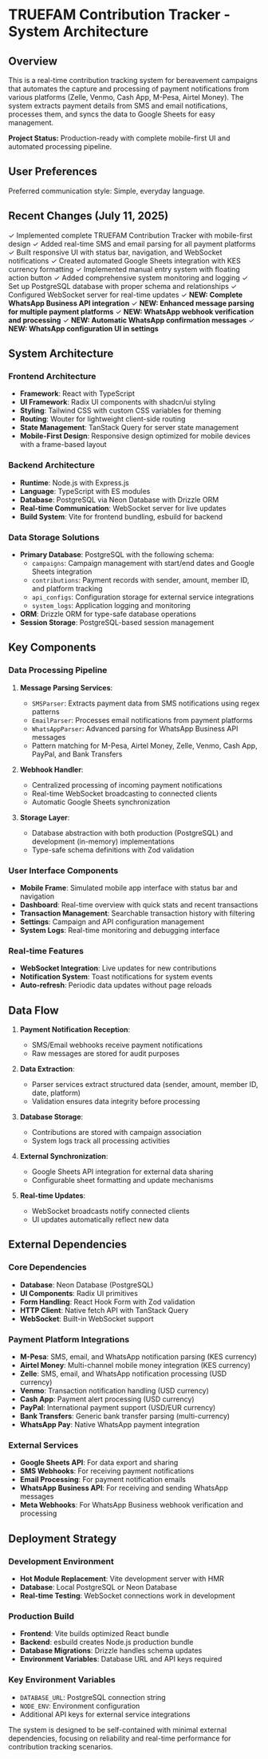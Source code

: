 # TRUEFAM Contribution Tracker - System Architecture

## Overview

This is a real-time contribution tracking system for bereavement campaigns that automates the capture and processing of payment notifications from various platforms (Zelle, Venmo, Cash App, M-Pesa, Airtel Money). The system extracts payment details from SMS and email notifications, processes them, and syncs the data to Google Sheets for easy management.

**Project Status:** Production-ready with complete mobile-first UI and automated processing pipeline.

## User Preferences

Preferred communication style: Simple, everyday language.

## Recent Changes (July 11, 2025)

✓ Implemented complete TRUEFAM Contribution Tracker with mobile-first design
✓ Added real-time SMS and email parsing for all payment platforms
✓ Built responsive UI with status bar, navigation, and WebSocket notifications
✓ Created automated Google Sheets integration with KES currency formatting
✓ Implemented manual entry system with floating action button
✓ Added comprehensive system monitoring and logging
✓ Set up PostgreSQL database with proper schema and relationships
✓ Configured WebSocket server for real-time updates
✓ **NEW: Complete WhatsApp Business API integration**
✓ **NEW: Enhanced message parsing for multiple payment platforms**
✓ **NEW: WhatsApp webhook verification and processing**
✓ **NEW: Automatic WhatsApp confirmation messages**
✓ **NEW: WhatsApp configuration UI in settings**

## System Architecture

### Frontend Architecture
- **Framework**: React with TypeScript
- **UI Framework**: Radix UI components with shadcn/ui styling
- **Styling**: Tailwind CSS with custom CSS variables for theming
- **Routing**: Wouter for lightweight client-side routing
- **State Management**: TanStack Query for server state management
- **Mobile-First Design**: Responsive design optimized for mobile devices with a frame-based layout

### Backend Architecture
- **Runtime**: Node.js with Express.js
- **Language**: TypeScript with ES modules
- **Database**: PostgreSQL via Neon Database with Drizzle ORM
- **Real-time Communication**: WebSocket server for live updates
- **Build System**: Vite for frontend bundling, esbuild for backend

### Data Storage Solutions
- **Primary Database**: PostgreSQL with the following schema:
  - `campaigns`: Campaign management with start/end dates and Google Sheets integration
  - `contributions`: Payment records with sender, amount, member ID, and platform tracking
  - `api_configs`: Configuration storage for external service integrations
  - `system_logs`: Application logging and monitoring
- **ORM**: Drizzle ORM for type-safe database operations
- **Session Storage**: PostgreSQL-based session management

## Key Components

### Data Processing Pipeline
1. **Message Parsing Services**:
   - `SMSParser`: Extracts payment data from SMS notifications using regex patterns
   - `EmailParser`: Processes email notifications from payment platforms
   - `WhatsAppParser`: Advanced parsing for WhatsApp Business API messages
   - Pattern matching for M-Pesa, Airtel Money, Zelle, Venmo, Cash App, PayPal, and Bank Transfers

2. **Webhook Handler**:
   - Centralized processing of incoming payment notifications
   - Real-time WebSocket broadcasting to connected clients
   - Automatic Google Sheets synchronization

3. **Storage Layer**:
   - Database abstraction with both production (PostgreSQL) and development (in-memory) implementations
   - Type-safe schema definitions with Zod validation

### User Interface Components
- **Mobile Frame**: Simulated mobile app interface with status bar and navigation
- **Dashboard**: Real-time overview with quick stats and recent transactions
- **Transaction Management**: Searchable transaction history with filtering
- **Settings**: Campaign and API configuration management
- **System Logs**: Real-time monitoring and debugging interface

### Real-time Features
- **WebSocket Integration**: Live updates for new contributions
- **Notification System**: Toast notifications for system events
- **Auto-refresh**: Periodic data updates without page reloads

## Data Flow

1. **Payment Notification Reception**: 
   - SMS/Email webhooks receive payment notifications
   - Raw messages are stored for audit purposes

2. **Data Extraction**:
   - Parser services extract structured data (sender, amount, member ID, date, platform)
   - Validation ensures data integrity before processing

3. **Database Storage**:
   - Contributions are stored with campaign association
   - System logs track all processing activities

4. **External Synchronization**:
   - Google Sheets API integration for external data sharing
   - Configurable sheet formatting and update mechanisms

5. **Real-time Updates**:
   - WebSocket broadcasts notify connected clients
   - UI updates automatically reflect new data

## External Dependencies

### Core Dependencies
- **Database**: Neon Database (PostgreSQL)
- **UI Components**: Radix UI primitives
- **Form Handling**: React Hook Form with Zod validation
- **HTTP Client**: Native fetch API with TanStack Query
- **WebSocket**: Built-in WebSocket support

### Payment Platform Integrations
- **M-Pesa**: SMS, email, and WhatsApp notification parsing (KES currency)
- **Airtel Money**: Multi-channel mobile money integration (KES currency)
- **Zelle**: SMS, email, and WhatsApp notification processing (USD currency)
- **Venmo**: Transaction notification handling (USD currency)
- **Cash App**: Payment alert processing (USD currency)
- **PayPal**: International payment support (USD/EUR currency)
- **Bank Transfers**: Generic bank transfer parsing (multi-currency)
- **WhatsApp Pay**: Native WhatsApp payment integration

### External Services
- **Google Sheets API**: For data export and sharing
- **SMS Webhooks**: For receiving payment notifications
- **Email Processing**: For payment notification emails
- **WhatsApp Business API**: For receiving and sending WhatsApp messages
- **Meta Webhooks**: For WhatsApp Business webhook verification and processing

## Deployment Strategy

### Development Environment
- **Hot Module Replacement**: Vite development server with HMR
- **Database**: Local PostgreSQL or Neon Database
- **Real-time Testing**: WebSocket connections work in development

### Production Build
- **Frontend**: Vite builds optimized React bundle
- **Backend**: esbuild creates Node.js production bundle
- **Database Migrations**: Drizzle handles schema updates
- **Environment Variables**: Database URL and API keys required

### Key Environment Variables
- `DATABASE_URL`: PostgreSQL connection string
- `NODE_ENV`: Environment configuration
- Additional API keys for external service integrations

The system is designed to be self-contained with minimal external dependencies, focusing on reliability and real-time performance for contribution tracking scenarios.